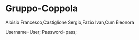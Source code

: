 # Gruppo-Coppola
Aloisio Francesco,Castiglione Sergio,Fazio Ivan,Cum Eleonora

Username=User;
Password=pass;
